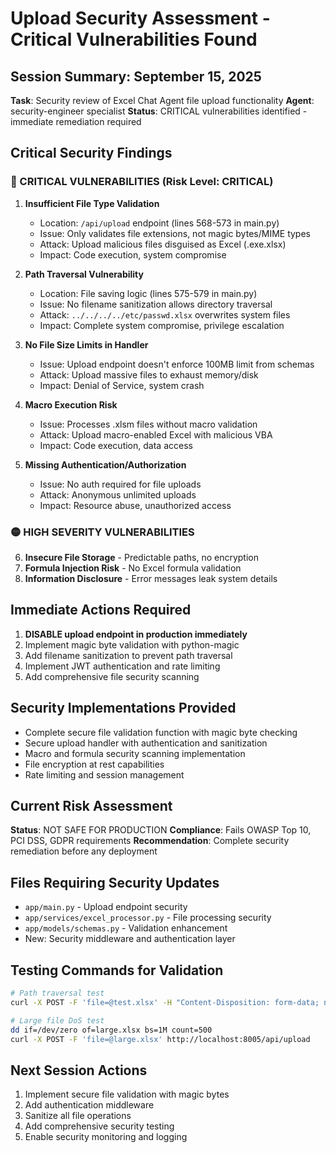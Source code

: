 # Upload Security Assessment - Critical Vulnerabilities Found

## Session Summary: September 15, 2025

**Task**: Security review of Excel Chat Agent file upload functionality
**Agent**: security-engineer specialist
**Status**: CRITICAL vulnerabilities identified - immediate remediation required

## Critical Security Findings

### 🔴 CRITICAL VULNERABILITIES (Risk Level: CRITICAL)

1. **Insufficient File Type Validation**
   - Location: `/api/upload` endpoint (lines 568-573 in main.py)
   - Issue: Only validates file extensions, not magic bytes/MIME types
   - Attack: Upload malicious files disguised as Excel (.exe.xlsx)
   - Impact: Code execution, system compromise

2. **Path Traversal Vulnerability** 
   - Location: File saving logic (lines 575-579 in main.py)
   - Issue: No filename sanitization allows directory traversal
   - Attack: `../../../../etc/passwd.xlsx` overwrites system files
   - Impact: Complete system compromise, privilege escalation

3. **No File Size Limits in Handler**
   - Issue: Upload endpoint doesn't enforce 100MB limit from schemas
   - Attack: Upload massive files to exhaust memory/disk
   - Impact: Denial of Service, system crash

4. **Macro Execution Risk**
   - Issue: Processes .xlsm files without macro validation
   - Attack: Upload macro-enabled Excel with malicious VBA
   - Impact: Code execution, data access

5. **Missing Authentication/Authorization**
   - Issue: No auth required for file uploads
   - Attack: Anonymous unlimited uploads
   - Impact: Resource abuse, unauthorized access

### 🟡 HIGH SEVERITY VULNERABILITIES

6. **Insecure File Storage** - Predictable paths, no encryption
7. **Formula Injection Risk** - No Excel formula validation
8. **Information Disclosure** - Error messages leak system details

## Immediate Actions Required

1. **DISABLE upload endpoint in production immediately**
2. Implement magic byte validation with python-magic
3. Add filename sanitization to prevent path traversal
4. Implement JWT authentication and rate limiting
5. Add comprehensive file security scanning

## Security Implementations Provided

- Complete secure file validation function with magic byte checking
- Secure upload handler with authentication and sanitization
- Macro and formula security scanning implementation
- File encryption at rest capabilities
- Rate limiting and session management

## Current Risk Assessment

**Status**: NOT SAFE FOR PRODUCTION
**Compliance**: Fails OWASP Top 10, PCI DSS, GDPR requirements
**Recommendation**: Complete security remediation before any deployment

## Files Requiring Security Updates

- `app/main.py` - Upload endpoint security
- `app/services/excel_processor.py` - File processing security
- `app/models/schemas.py` - Validation enhancement
- New: Security middleware and authentication layer

## Testing Commands for Validation

```bash
# Path traversal test
curl -X POST -F 'file=@test.xlsx' -H "Content-Disposition: form-data; name=\"file\"; filename=\"../../../etc/passwd.xlsx\"" http://localhost:8005/api/upload

# Large file DoS test  
dd if=/dev/zero of=large.xlsx bs=1M count=500
curl -X POST -F 'file=@large.xlsx' http://localhost:8005/api/upload
```

## Next Session Actions

1. Implement secure file validation with magic bytes
2. Add authentication middleware 
3. Sanitize all file operations
4. Add comprehensive security testing
5. Enable security monitoring and logging
